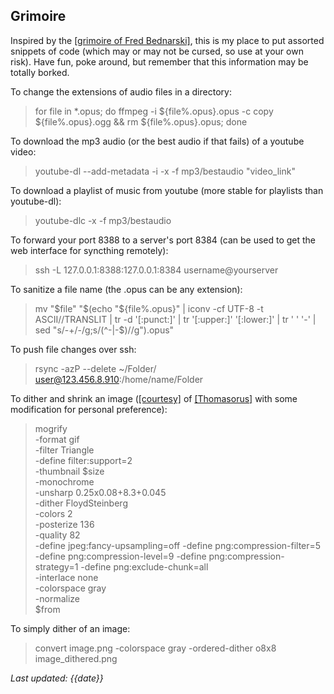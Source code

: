 ## Grimoire

Inspired by the [[grimoire of Fred Bednarski]](https://fdisk.space/grimoire/), this is my place to put assorted snippets of code (which may or may not be cursed, so use at your own risk). Have fun, poke around, but remember that this information may be totally borked.

To change the extensions of audio files in a directory:
> for file in *.opus; do ffmpeg -i ${file%.opus}.opus -c copy ${file%.opus}.ogg && rm ${file%.opus}.opus; done

To download the mp3 audio (or the best audio if that fails) of a youtube video:
> youtube-dl --add-metadata -i -x -f mp3/bestaudio "video_link"

To download a playlist of music from youtube (more stable for playlists than youtube-dl):
> youtube-dlc -x -f mp3/bestaudio

To forward your port 8388 to a server's port 8384 (can be used to get the web interface for syncthing remotely):
> ssh -L 127.0.0.1:8388:127.0.0.1:8384 username@yourserver

To sanitize a file name (the .opus can be any extension):
> mv "$file" "$(echo "${file%.opus}" | iconv -cf UTF-8 -t ASCII//TRANSLIT | tr -d '[:punct:]' | tr '[:upper:]' '[:lower:]' | tr ' ' '-' | sed "s/-\+/-/g;s/\(^-\|-\$\)//g").opus"

To push file changes over ssh:
> rsync -azP --delete ~/Folder/ user@123.456.8.910:/home/name/Folder

To dither and shrink an image ([[courtesy]](https://gist.github.com/Thomasorus/bc9942679ecddb9f9038ac40bc3fbc63) of [[Thomasorus]](https://merveilles.town/web/accounts/33648) with some modification for personal preference):
> mogrify \
> -format gif \
> -filter Triangle \
> -define filter:support=2 \
> -thumbnail $size \
> -monochrome \
> -unsharp 0.25x0.08+8.3+0.045 \
> -dither FloydSteinberg \
> -colors 2 \
> -posterize 136 \
> -quality 82 \
> -define jpeg:fancy-upsampling=off -define png:compression-filter=5 -define png:compression-level=9 -define png:compression-strategy=1 -define png:exclude-chunk=all \
> -interlace none \
> -colorspace gray \
> -normalize \
> $from

To simply dither of an image:
> convert image.png -colorspace gray -ordered-dither o8x8 image_dithered.png

*Last updated: {{date}}*
